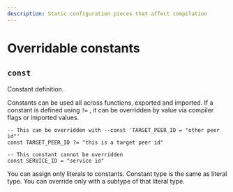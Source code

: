 ```yaml
---
description: Static configuration pieces that affect compilation
---
```


# Overridable constants

## `const`

Constant definition.

Constants can be used all across functions, exported and imported. If a constant is defined using `?=` , it can be overridden by value via compiler flags or imported values.

```aqua
-- This can be overridden with --const 'TARGET_PEER_ID = "other peer id"'
const TARGET_PEER_ID ?= "this is a target peer id"

-- This constant cannot be overridden
const SERVICE_ID = "service id"
```

You can assign only literals to constants. Constant type is the same as literal type. You can override only with a subtype of that literal type.
